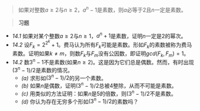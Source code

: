 >如果对整数$a \geq 2$与$n \geq 2$，$a^n - 1$是素数，则$a$必等于$2$且$n$一定是素数。

>**习题**

- *14.1* 如果对某个整数$a \geq 2$与$n \geq 1$，$a^n + 1$是素数，证明$n$一定是$2$的幂次。
- *14.2* 设$F_k = 2^{2^k} + 1$。费马认为所有$F_k$可能是素数。形如$F_k$的素数被称为费马素数。证明如果$k \neq m$，则数$F_k$与$F_m$没有公因数，即证明$gcd(F_k, F_m) = 1$。
- *14.2* 数$3^n - 1$不是素数(如果$n \geq 2$)。这是因为它们总是偶数。然而，有时出现$(3^n - 1)/2$是素数的情况。
	- *(a)* 求形如$(3^n - 1)/2$的另一个素数。
	- *(b)* 如果$n$是偶数，证明$(3^n - 1)/2$总被$4$整除，从而不可能是素数。
	- *(c)* 用类似的方法证明：如果$n$是$5$的倍数，则$(3^n - 1)/2$不是素数。
	- *(d)* 你认为存在无穷多个形如$(3^n - 1)/2$的素数吗？